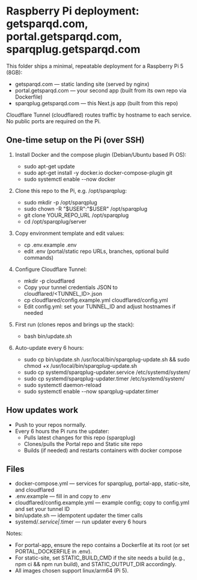 # Raspberry Pi deployment: getsparqd.com, portal.getsparqd.com, sparqplug.getsparqd.com

This folder ships a minimal, repeatable deployment for a Raspberry Pi 5 (8GB):

- getsparqd.com — static landing site (served by nginx)
- portal.getsparqd.com — your second app (built from its own repo via Dockerfile)
- sparqplug.getsparqd.com — this Next.js app (built from this repo)

Cloudflare Tunnel (cloudflared) routes traffic by hostname to each service. No public ports are required on the Pi.

## One-time setup on the Pi (over SSH)

1) Install Docker and the compose plugin (Debian/Ubuntu based Pi OS):
   - sudo apt-get update
   - sudo apt-get install -y docker.io docker-compose-plugin git
   - sudo systemctl enable --now docker

2) Clone this repo to the Pi, e.g. /opt/sparqplug:
   - sudo mkdir -p /opt/sparqplug
   - sudo chown -R "$USER":"$USER" /opt/sparqplug
   - git clone YOUR_REPO_URL /opt/sparqplug
   - cd /opt/sparqplug/server

3) Copy environment template and edit values:
   - cp .env.example .env
   - edit .env (portal/static repo URLs, branches, optional build commands)

4) Configure Cloudflare Tunnel:
   - mkdir -p cloudflared
   - Copy your tunnel credentials JSON to cloudflared/<TUNNEL_ID>.json
   - cp cloudflared/config.example.yml cloudflared/config.yml
   - Edit config.yml: set your TUNNEL_ID and adjust hostnames if needed

5) First run (clones repos and brings up the stack):
   - bash bin/update.sh

6) Auto-update every 6 hours:
   - sudo cp bin/update.sh /usr/local/bin/sparqplug-update.sh && sudo chmod +x /usr/local/bin/sparqplug-update.sh
   - sudo cp systemd/sparqplug-updater.service /etc/systemd/system/
   - sudo cp systemd/sparqplug-updater.timer /etc/systemd/system/
   - sudo systemctl daemon-reload
   - sudo systemctl enable --now sparqplug-updater.timer

## How updates work

- Push to your repos normally.
- Every 6 hours the Pi runs the updater:
  - Pulls latest changes for this repo (sparqplug)
  - Clones/pulls the Portal repo and Static site repo
  - Builds (if needed) and restarts containers with docker compose

## Files

- docker-compose.yml — services for sparqplug, portal-app, static-site, and cloudflared
- .env.example — fill in and copy to .env
- cloudflared/config.example.yml — example config; copy to config.yml and set your tunnel ID
- bin/update.sh — idempotent updater the timer calls
- systemd/*.service|*.timer — run updater every 6 hours

Notes:

- For portal-app, ensure the repo contains a Dockerfile at its root (or set PORTAL_DOCKERFILE in .env).
- For static-site, set STATIC_BUILD_CMD if the site needs a build (e.g., npm ci && npm run build), and STATIC_OUTPUT_DIR accordingly.
- All images chosen support linux/arm64 (Pi 5).
